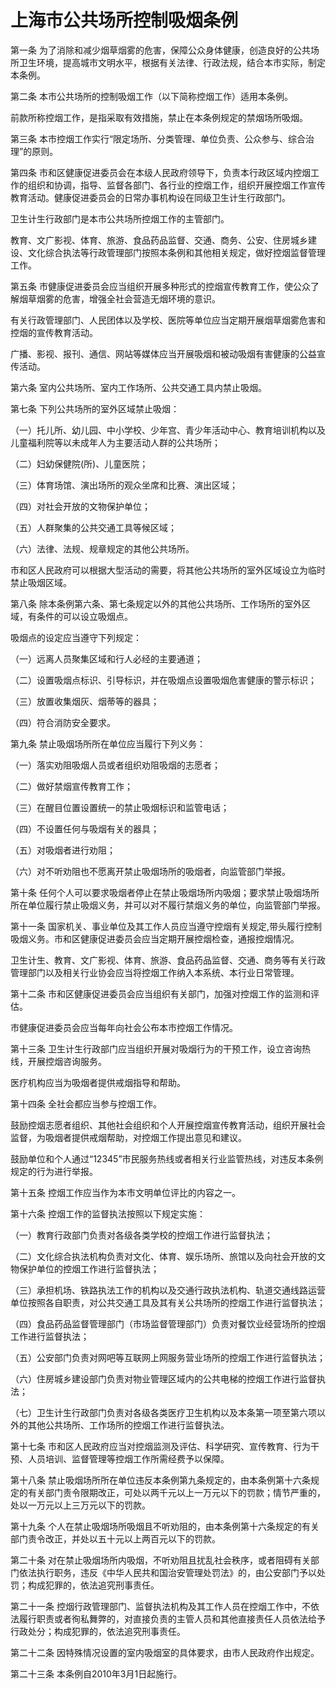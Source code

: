 # 上海市公共场所控制吸烟条例

<!-- INFO END -->

第一条 为了消除和减少烟草烟雾的危害，保障公众身体健康，创造良好的公共场所卫生环境，提高城市文明水平，根据有关法律、行政法规，结合本市实际，制定本条例。

第二条 本市公共场所的控制吸烟工作（以下简称控烟工作）适用本条例。

前款所称控烟工作，是指采取有效措施，禁止在本条例规定的禁烟场所吸烟。

第三条 本市控烟工作实行“限定场所、分类管理、单位负责、公众参与、综合治理”的原则。

第四条 市和区健康促进委员会在本级人民政府领导下，负责本行政区域内控烟工作的组织和协调，指导、监督各部门、各行业的控烟工作，组织开展控烟工作宣传教育活动。健康促进委员会的日常办事机构设在同级卫生计生行政部门。

卫生计生行政部门是本市公共场所控烟工作的主管部门。

教育、文广影视、体育、旅游、食品药品监督、交通、商务、公安、住房城乡建设、文化综合执法等行政管理部门按照本条例和其他相关规定，做好控烟监督管理工作。

第五条 市健康促进委员会应当组织开展多种形式的控烟宣传教育工作，使公众了解烟草烟雾的危害，增强全社会营造无烟环境的意识。

有关行政管理部门、人民团体以及学校、医院等单位应当定期开展烟草烟雾危害和控烟的宣传教育活动。

广播、影视、报刊、通信、网站等媒体应当开展吸烟和被动吸烟有害健康的公益宣传活动。

第六条 室内公共场所、室内工作场所、公共交通工具内禁止吸烟。

第七条 下列公共场所的室外区域禁止吸烟：

（一）托儿所、幼儿园、中小学校、少年宫、青少年活动中心、教育培训机构以及儿童福利院等以未成年人为主要活动人群的公共场所；

（二）妇幼保健院(所)、儿童医院；

（三）体育场馆、演出场所的观众坐席和比赛、演出区域；

（四）对社会开放的文物保护单位；

（五）人群聚集的公共交通工具等候区域；

（六）法律、法规、规章规定的其他公共场所。

市和区人民政府可以根据大型活动的需要，将其他公共场所的室外区域设立为临时禁止吸烟区域。

第八条 除本条例第六条、第七条规定以外的其他公共场所、工作场所的室外区域，有条件的可以设立吸烟点。

吸烟点的设定应当遵守下列规定：

（一）远离人员聚集区域和行人必经的主要通道；

（二）设置吸烟点标识、引导标识，并在吸烟点设置吸烟危害健康的警示标识；

（三）放置收集烟灰、烟蒂等的器具；

（四）符合消防安全要求。

第九条 禁止吸烟场所所在单位应当履行下列义务：

（一）落实劝阻吸烟人员或者组织劝阻吸烟的志愿者；

（二）做好禁烟宣传教育工作；

（三）在醒目位置设置统一的禁止吸烟标识和监管电话；

（四）不设置任何与吸烟有关的器具；

（五）对吸烟者进行劝阻；

（六）对不听劝阻也不愿离开禁止吸烟场所的吸烟者，向监管部门举报。

第十条 任何个人可以要求吸烟者停止在禁止吸烟场所内吸烟；要求禁止吸烟场所所在单位履行禁止吸烟义务，并可以对不履行禁烟义务的单位，向监管部门举报。

第十一条 国家机关、事业单位及其工作人员应当遵守控烟有关规定,带头履行控制吸烟义务。市和区健康促进委员会应当定期开展控烟检查，通报控烟情况。

卫生计生、教育、文广影视、体育、旅游、食品药品监督、交通、商务等有关行政管理部门以及相关行业协会应当将控烟工作纳入本系统、本行业日常管理。

第十二条 市和区健康促进委员会应当组织有关部门，加强对控烟工作的监测和评估。

市健康促进委员会应当每年向社会公布本市控烟工作情况。

第十三条 卫生计生行政部门应当组织开展对吸烟行为的干预工作，设立咨询热线，开展控烟咨询服务。

医疗机构应当为吸烟者提供戒烟指导和帮助。

第十四条 全社会都应当参与控烟工作。

鼓励控烟志愿者组织、其他社会组织和个人开展控烟宣传教育活动，组织开展社会监督，为吸烟者提供戒烟帮助，对控烟工作提出意见和建议。

鼓励单位和个人通过“12345”市民服务热线或者相关行业监管热线，对违反本条例规定的行为进行举报。

第十五条 控烟工作应当作为本市文明单位评比的内容之一。

第十六条 控烟工作的监督执法按照以下规定实施：

（一）教育行政部门负责对各级各类学校的控烟工作进行监督执法；

（二）文化综合执法机构负责对文化、体育、娱乐场所、旅馆以及向社会开放的文物保护单位的控烟工作进行监督执法；

（三）承担机场、铁路执法工作的机构以及交通行政执法机构、轨道交通线路运营单位按照各自职责，对公共交通工具及其有关公共场所的控烟工作进行监督执法；

（四）食品药品监督管理部门（市场监督管理部门）负责对餐饮业经营场所的控烟工作进行监督执法；

（五）公安部门负责对网吧等互联网上网服务营业场所的控烟工作进行监督执法；

（六）住房城乡建设部门负责对物业管理区域内的公共电梯的控烟工作进行监督执法；

（七）卫生计生行政部门负责对各级各类医疗卫生机构以及本条第一项至第六项以外的其他公共场所、工作场所的控烟工作进行监督执法。

第十七条 市和区人民政府应当对控烟监测及评估、科学研究、宣传教育、行为干预、人员培训、监督管理等控烟工作所需经费予以保障。

第十八条 禁止吸烟场所所在单位违反本条例第九条规定的，由本条例第十六条规定的有关部门责令限期改正，可处以两千元以上一万元以下的罚款；情节严重的，处以一万元以上三万元以下的罚款。

第十九条 个人在禁止吸烟场所吸烟且不听劝阻的，由本条例第十六条规定的有关部门责令改正，并处以五十元以上两百元以下的罚款。

第二十条 对在禁止吸烟场所内吸烟，不听劝阻且扰乱社会秩序，或者阻碍有关部门依法执行职务，违反《中华人民共和国治安管理处罚法》的，由公安部门予以处罚；构成犯罪的，依法追究刑事责任。

第二十一条 控烟行政管理部门、监督执法机构及其工作人员在控烟工作中，不依法履行职责或者徇私舞弊的，对直接负责的主管人员和其他直接责任人员依法给予行政处分；构成犯罪的，依法追究刑事责任。

第二十二条 因特殊情况设置的室内吸烟室的具体要求，由市人民政府作出规定。

第二十三条 本条例自2010年3月1日起施行。
